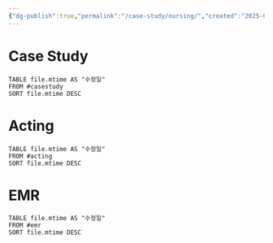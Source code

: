 ```yaml
---
{"dg-publish":true,"permalink":"/case-study/nursing/","created":"2025-08-19T12:07:06.000+09:00","updated":"2025-09-30T15:53:06.828+09:00"}
---
```






# Case Study
``` dataview
TABLE file.mtime AS "수정일"
FROM #casestudy
SORT file.mtime DESC
```

# Acting
``` dataview
TABLE file.mtime AS "수정일"
FROM #acting
SORT file.mtime DESC
```

# EMR 
``` dataview
TABLE file.mtime AS "수정일"
FROM #emr
SORT file.mtime DESC
```

